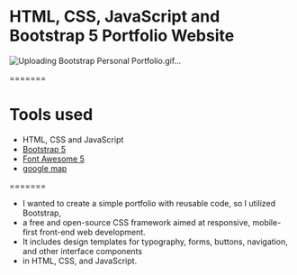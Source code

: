 HTML, CSS, JavaScript and Bootstrap 5 Portfolio Website
=======
![Uploading Bootstrap Personal Portfolio.gif…]()

=======
# Tools used #
* HTML, CSS and JavaScript
* [Bootstrap 5](https://getbootstrap.com/docs/5.0/getting-started/introduction/)
* [Font Awesome 5](https://fontawesome.com/)
* [google map](https://www.embed-map.com/)

=======
* I wanted to create a simple portfolio with reusable code, so I utilized Bootstrap, 
* a free and open-source CSS framework aimed at responsive, mobile-first front-end web development.
* It includes design templates for typography, forms, buttons, navigation, and other interface components 
* in HTML, CSS, and JavaScript.
